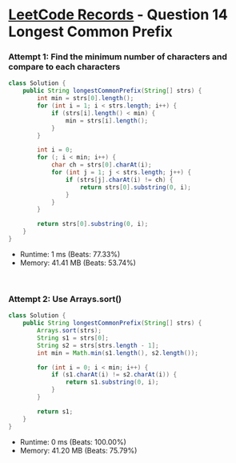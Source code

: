 # [LeetCode Records](../README.md) - Question 14 Longest Common Prefix

### Attempt 1: Find the minimum number of characters and compare to each characters
```java
class Solution {
    public String longestCommonPrefix(String[] strs) {
        int min = strs[0].length();
        for (int i = 1; i < strs.length; i++) {
            if (strs[i].length() < min) {
                min = strs[i].length();
            }
        }

        int i = 0;
        for (; i < min; i++) {
            char ch = strs[0].charAt(i);
            for (int j = 1; j < strs.length; j++) {
                if (strs[j].charAt(i) != ch) {
                    return strs[0].substring(0, i);
                }
            }
        }

        return strs[0].substring(0, i);
    }
}
```
- Runtime: 1 ms (Beats: 77.33%)
- Memory: 41.41 MB (Beats: 53.74%)

<br>

### Attempt 2: Use Arrays.sort()
```java
class Solution {
    public String longestCommonPrefix(String[] strs) {
        Arrays.sort(strs);
        String s1 = strs[0];
        String s2 = strs[strs.length - 1];
        int min = Math.min(s1.length(), s2.length());

        for (int i = 0; i < min; i++) {
            if (s1.charAt(i) != s2.charAt(i)) {
                return s1.substring(0, i);
            }
        }

        return s1;
    }
}
```
- Runtime: 0 ms (Beats: 100.00%)
- Memory: 41.20 MB (Beats: 75.79%)

<br>
